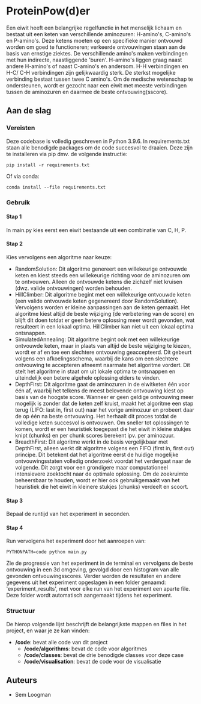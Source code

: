 # ProteinPow(d)er

Een eiwit heeft een belangrijke regelfunctie in het menselijk lichaam en bestaat uit een keten van verschillende aminozuren: H-amino's, C-amino's en P-amino's. Deze ketens moeten op een specifieke manier ontvouwd worden om goed te functioneren; verkeerde ontvouwingen staan aan de basis van ernstige ziektes. De verschillende amino's maken verbindingen met hun indirecte, naastliggende 'buren'. H-amino's liggen graag naast andere H-amino's of naast C-amino's en andersom. H-H verbindingen en H-C/ C-H verbindingen zijn gelijkwaardig sterk. De sterkst mogelijke verbinding bestaat tussen twee C amino's. Om de medische wetenschap te ondersteunen, wordt er gezocht naar een eiwit met meeste verbindingen tussen de aminozuren en daarmee de beste ontvouwing(sscore).

## Aan de slag

### Vereisten

Deze codebase is volledig geschreven in Python 3.9.6. In requirements.txt staan alle benodigde packages om de code succesvol te draaien. Deze zijn te installeren via pip dmv. de volgende instructie:

```
pip install -r requirements.txt
```

Of via conda:

```
conda install --file requirements.txt
```

### Gebruik
#### Stap 1
In main.py kies eerst een eiwit bestaande uit een combinatie van C, H, P. 
#### Stap 2
Kies vervolgens een algoritme naar keuze:
 - RandomSolution: Dit algoritme genereert een willekeurige ontvouwde keten en kiest steeds een willekeurige richting voor de aminozuren om te ontvouwen. Alleen de ontvouwde ketens die zichzelf niet kruisen (dwz. valide ontvouwingen) worden behouden.
 - HillClimber: Dit algoritme begint met een willekeurige ontvouwde keten (een valide ontvouwde keten gegenereerd door RandomSolution). Vervolgens worden er kleine aanpassingen aan de keten gemaakt. Het algoritme kiest altijd de beste wijziging (de verbetering van de score) en blijft dit doen totdat er geen betere oplossing meer wordt gevonden, wat resulteert in een lokaal optima. HillClimber kan niet uit een lokaal optima ontsnappen.
 - SimulatedAnnealing: Dit algoritme begint ook met een willekeurige ontvouwde keten, maar in plaats van altijd de beste wijziging te kiezen, wordt er af en toe een slechtere ontvouwing geaccepteerd. Dit gebeurt volgens een afkoelingsschema, waarbij de kans om een slechtere ontvouwing te accepteren afneemt naarmate het algoritme vordert. Dit stelt het algoritme in staat om uit lokale optima te ontsnappen en uiteindelijk een betere algehele oplossing elders te vinden.
 - DepthFirst: Dit algoritme gaat de aminozuren in de eiwitketen één voor één af, waarbij het telkens de meest belovende ontvouwing kiest op basis van de hoogste score. Wanneer er geen geldige ontvouwing meer mogelijk is zonder dat de keten zelf kruist, maakt het algoritme een stap terug (LIFO: last in, first out) naar het vorige aminozuur en probeert daar de op één na beste ontvouwing. Het herhaalt dit proces totdat de volledige keten succesvol is ontvouwen. Om sneller tot oplossingen te komen, wordt er een heuristiek toegepast die het eiwit in kleine stukjes knipt (chunks) en per chunk scores berekent ipv. per aminozuur. 
 - BreadthFirst: Dit algoritme werkt in de basis vergelijkbaar met DepthFirst, alleen werkt dit algoritme volgens een FIFO (first in, first out) principe. Dit betekent dat het algoritme eerst de huidige mogelijke ontvouwingsstaten volledig onderzoekt voordat het verdergaat naar de volgende. Dit zorgt voor een grondigere maar computationeel intensievere zoektocht naar de optimale oplossing. Om de zoekruimte beheersbaar te houden, wordt er hier ook gebruikgemaakt van het heuristiek die het eiwit in kleinere stukjes (chunks) verdeelt en scoort.

#### Stap 3
Bepaal de runtijd van het experiment in seconden.
#### Stap 4 
Run vervolgens het experiment door het aanroepen van:
```
PYTHONPATH=code python main.py
```

Zie de progressie van het experiment in de terminal en vervolgens de beste ontvouwing in een 3d omgeving, gevolgd door een histogram van alle gevonden ontvouwingsscores. Verder worden de resultaten en andere gegevens uit het experiment opgeslagen in een folder genaamd: 'experiment_results', met voor elke run van het experiment een aparte file. Deze folder wordt automatisch aangemaakt tijdens het experiment. 

### Structuur

De hierop volgende lijst beschrijft de belangrijkste mappen en files in het project, en waar je ze kan vinden:

- **/code**: bevat alle code van dit project
  - **/code/algorithms**: bevat de code voor algoritmes
  - **/code/classes**: bevat de drie benodigde classes voor deze case
  - **/code/visualisation**: bevat de code voor de visualisatie

## Auteurs
- Sem Loogman

